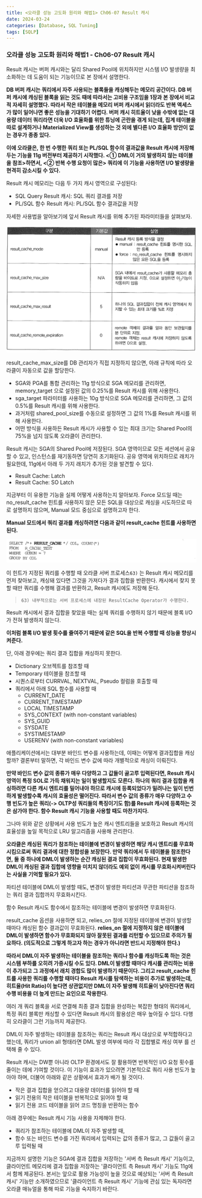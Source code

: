 ```yaml
---
title: <오라클 성능 고도화 원리와 해법1> Ch06-07 Result 캐시
date: 2024-03-24
categories: [Database, SQL Tuning]
tags: [SQLP]
---
```


### 오라클 성능 고도화 원리와 해법1 - Ch06-07 Result 캐시

Result 캐시는 버퍼 캐시와는 달리 Shared Pool에 위치하지만 시스템 I/O 발생량을 최소화하는 데 도움이 되는 기능이므로 본 장에서 설명한다.

**DB 버퍼 캐시는 쿼리에서 자주 사용되는 블록들을 캐싱해두는 메모리 공간이다. DB 버퍼 캐시에 캐싱된 블록을 읽는 것도 때에 따라서는 고비용 구조임을 1장과 본 장에서 비교적 자세히 설명했다. 따라서 작은 테이블을 메모리 버퍼 캐시에서 읽더라도 반복 액세스가 많이 일어나면 좋은 성능을 기대하기 어렵다. 버퍼 캐시 히트율이 낮을 수밖에 없는 대용량 데이터 쿼리라면 더욱 I/O 효율화를 위한 튜닝에 곤란을 겪게 되는데, 집계 테이블을 따로 설계하거나 Materialized View를 생성하는 것 외에 별다른 I/O 효율화 방안이 없는 경우가 종종 있다.**

**이에 오라클은, 한 번 수행한 쿼리 또는 PL/SQL 함수의 결과값을 Result 캐시에 저장해두는 기능을 11g 버전부터 제공하기 시작했다. <① DML이 거의 발생하지 않는 테이블을 참조>하면서, <② 반복 수행 요청이 많은> 쿼리에 이 기능을 사용하면 I/O 발생량을 현격히 감소시킬 수 있다.**

Result 캐시 메모리는 다음 두 가지 캐시 영역으로 구성된다:

- SQL Query Result 캐시: SQL 쿼리 결과를 저장
- PL/SQL 함수 Result 캐시: PL/SQL 함수 결과값을 저장

자세한 사용법을 알아보기에 앞서 Result 캐시를 위해 추가된 파라미터들을 살펴보자.

![](/assets/images/sqlp/sqlp1-06-07-table1.png)

result_cache_max_size를 DB 관리자가 직접 지정하지 않으면, 아래 규칙에 따라 오라클이 자동으로 값을 할당한다.

- SGA와 PGA를 통합 관리하는 11g 방식으로 SGA 메모리를 관리하면, memory_target 으로 설정된 값의 0.25%를 Result 캐시를 위해 사용한다.
- sga_target 파라미터를 사용하는 10g 방식으로 SGA 메모리를 관리하면, 그 값의 0.5%를 Result 캐시를 위해 사용한다.
- 과거처럼 shared_pool_size를 수동으로 설정하면 그 값의 1%를 Result 캐시를 위해 사용한다.
- 어떤 방식을 사용하든 Result 캐시가 사용할 수 있는 최대 크기는 Shared Pool의 75%을 넘지 않도록 오라클이 관리한다.

Result 캐시는 SGA의 Shared Pool에 저장된다. SGA 영역이므로 모든 세션에서 공유할 수 있고, 인스턴스를 재기동하면 당연히 초기화된다. 공유 영역에 위치하므로 래치가 필요한데, 11g에서 아래 두 가지 래치가 추가된 것을 발견할 수 있다.

- Result Cache: Latch
- Result Cache: SO Latch

지금부터 이 유용한 기능을 실제 어떻게 사용하는지 알아보자. Force 모드일 때는 no_result_cache 힌트를 사용하지 않은 모든 SQL을 대상으로 캐싱을 시도하므로 따로 설명하지 않으며, Manual 모드 중심으로 설명하고자 한다.

**Manual 모드에서 쿼리 결과를 캐싱하려면 다음과 같이 result_cache 힌트를 사용하면 된다.**

![](/assets/images/sqlp/sqlp1-06-07-sql1.png)

이 힌트가 지정된 쿼리를 수행할 때 오라클 서버 프로세스`63)` 는 Result 캐시 메모리를 먼저 찾아보고, 캐싱돼 있다면 그것을 가져다가 결과 집합을 반환한다. 캐시에서 찾지 못할 때만 쿼리를 수행해 결과를 반환하고, Result 캐시에도 저장해 둔다.

>     63) 내부적으로는 서버 프로세스에 내장된 ResultCache Operator가 수행한다.

Result 캐시에서 결과 집합을 찾았을 때는 실제 쿼리를 수행하지 않기 때문에 블록 I/O가 전혀 발생하지 않는다.

**이처럼 블록 I/O 발생 횟수를 줄여주기 때문에 같은 SQL을 반복 수행할 때 성능을 향상시켜준다.**

단, 아래 경우에는 쿼리 결과 집합을 캐싱하지 못한다.

- Dictionary 오브젝트를 참조할 때
- Temporary 테이블을 참조할 때
- 시퀀스로부터 CURRVAL, NEXTVAL, Pseudo 컬럼을 호출할 때
- 쿼리에서 아래 SQL 함수를 사용할 때
  - CURRENT_DATE
  - CURRENT_TIMESTAMP
  - LOCAL TIMESTAMP
  - SYS_CONTEXT (with non-constant variables)
  - SYS_GUID
  - SYSDATE
  - SYSTIMESTAMP
  - USERENV (with non-constant variables)

애플리케이션에서는 대부분 바인드 변수를 사용하는데, 이때는 어떻게 결과집합을 캐싱할까? 결론부터 말하면, 각 바인드 변수 값에 따라 개별적으로 캐싱이 이뤄진다.

**만약 바인드 변수 값의 종류가 매우 다양하고 그 값들이 골고루 입력된다면, Result 캐시 영역이 특정 SOL로 가득 채워지는 일이 발생할지도 모른다. 하나의 쿼리 결과 집합을 캐싱하려면 다른 캐시 엔트리를 밀어내야 하므로 캐시에 등록되었다가 밀려나는 일이 빈번하게 발생할수록 캐시의 효율성은 떨어진다. 따라서 변수 값의 종류가 매우 다양하고 수행 빈도가 높은 쿼리(-> OLTP성 쿼리들의 특징이기도 함)를 Result 캐시에 등록하는 것은 삼가야 한다. 함수 Result 캐시 기능을 사용할 때도 마찬가지다.**

그나마 위와 같은 상황에서 사용 빈도가 높은 캐시 엔트리들을 보호하고 Result 캐시의 효율성을 높일 목적으로 LRU 알고리즘을 사용해 관리한다.

**오라클은 캐싱된 쿼리가 참조하는 테이블에 변경이 발생하면 해당 캐시 엔트리를 무효화시킴으로써 쿼리 결과에 대한 정합성을 보장한다. 만약 쿼리에서 두 테이블을 참조한다면, 둘 중 하나에 DML이 발생하는 순간 캐싱된 결과 집합이 무효화된다. 현재 발생한 DML이 캐싱된 결과 집합에 영향을 미치지 않더라도 예외 없이 캐시를 무효화시켜버린다는 사실을 기억할 필요가 있다.**

파티션 테이블에 DML이 발생할 때도, 변경이 발생한 파티션과 무관한 파티션을 참조하는 쿼리 결과 집합까지 무효화시킨다.

함수 Result 캐시도 함수에서 참조하는 테이블에 변경이 발생하면 무효화된다.

result_cache 옵션을 사용하면 되고, relies_on 절에 지정된 테이블에 변경이 발생할 때마다 캐싱된 함수 결과값이 무효화된다. **relies_on 절에 지정하지 않은 테이블에 DML이 발생하면 함수가 무효화되지 않아 잘못된 결과를 리턴할 수 있으므로 주의가 필요하다. (의도적으로 그렇게 하고자 하는 경우가 아니라면 반드시 지정해야 한다.)**

**따라서 DML이 자주 발생하는 테이블을 참조하는 쿼리나 함수를 캐싱하도록 하는 것은 시스템 부하를 오히려 가중시킬 수도 있다. DML이 발생할 때마다 캐시를 관리하는 비용이 추가되고 그 과정에서 래치 경합도 많이 발생하기 때문이다. 그리고 result_cache 힌트를 사용한 쿼리를 수행할 때마다 Result 캐시를 탐색하는 비용이 추가로 발생하는데, 히트율(Hit Ratio)이 높다면 상관없지만 DML이 자주 발생해 히트율이 낮아진다면 쿼리 수행 비용을 더 높게 만드는 요인으로 작용한다.**

여러 개 쿼리 블록을 서로 연결해 최종 결과 집합을 완성하는 복잡한 형태의 쿼리에서, 특정 쿼리 블록만 캐싱할 수 있다면 Result 캐시의 활용성은 매우 높아질 수 있다. 다행히 오라클이 그런 기능까지 제공한다.

DML이 자주 발생하는 테이블을 참조하는 쿼리는 Result 캐시 대상으로 부적합하다고 했는데, 쿼리가 union all 형태라면 DML 발생 여부에 따라 각 집합별로 캐싱 여부 를 선택해 줄 수 있다.

Result 캐시는 DW뿐 아니라 OLTP 환경에서도 잘 활용하면 반복적인 I/O 요청 횟수를 줄이는 데에 기여할 것이다. 이 기능이 효과가 있으려면 기본적으로 쿼리 사용 빈도가 높아야 하며, 더불어 아래와 같은 상황에서 효과가 배가 될 것이다.

- 작은 결과 집합을 얻으려고 대용량 데이터를 읽어야 할 때
- 읽기 전용의 작은 테이블을 반복적으로 읽어야 할 때
- 읽기 전용 코드 테이블을 읽어 코드 명칭을 반환하는 함수

아래 경우에는 Result 캐시 기능 사용을 자제해야 한다.

- 쿼리가 참조하는 테이블에 DML이 자주 발생할 때,
- 함수 또는 바인드 변수를 가진 쿼리에서 입력되는 값의 종류가 많고, 그 값들이 골고루 입력될 때

지금까지 설명한 기능은 SGA에 결과 집합을 저장하는 '서버 측 Result 캐시' 기능이고, 클라이언트 메모리에 결과 집합을 저장하는 '클라이언트 측 Result 캐시' 기능도 11g에서 함께 제공된다. 본서는 앞으로 활용 가능성이 높을 것으로 예상되는 '서버 측 Result 캐시' 기능만 소개하였으므로 '클라이언트 측 Result 캐시' 기능에 관심 있는 독자라면 오라클 매뉴얼을 통해 따로 기능을 숙지하기 바란다.
